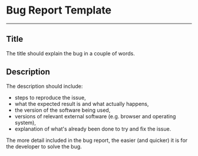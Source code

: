 # Bug Report Template

------------------------------------------------

## Title

The title should explain the bug in a couple of words.

## Description

The description should include:
- steps to reproduce the issue,
- what the expected result is and what actually happens,
- the version of the software being used,
- versions of relevant external software (e.g. browser and operating system),
- explanation of what's already been done to try and fix the issue.

The more detail included in the bug report, the easier (and quicker) it is for the developer to solve the bug. 
